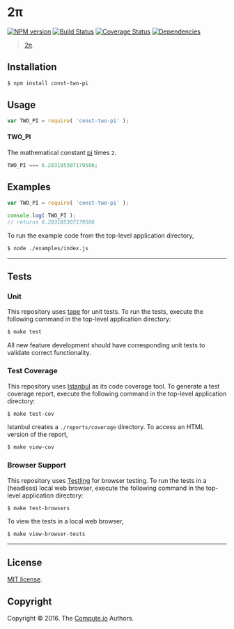 2π
===
[![NPM version][npm-image]][npm-url] [![Build Status][build-image]][build-url] [![Coverage Status][coverage-image]][coverage-url] [![Dependencies][dependencies-image]][dependencies-url]

> [2π][pi].


## Installation

``` bash
$ npm install const-two-pi
```


## Usage

``` javascript
var TWO_PI = require( 'const-two-pi' );
```

#### TWO_PI

The mathematical constant [pi][pi] times `2`.

``` javascript
TWO_PI === 6.283185307179586;
```


## Examples

``` javascript
var TWO_PI = require( 'const-two-pi' );

console.log( TWO_PI );
// returns 6.283185307179586
```

To run the example code from the top-level application directory,

``` bash
$ node ./examples/index.js
```


---
## Tests

### Unit

This repository uses [tape][tape] for unit tests. To run the tests, execute the following command in the top-level application directory:

``` bash
$ make test
```

All new feature development should have corresponding unit tests to validate correct functionality.


### Test Coverage

This repository uses [Istanbul][istanbul] as its code coverage tool. To generate a test coverage report, execute the following command in the top-level application directory:

``` bash
$ make test-cov
```

Istanbul creates a `./reports/coverage` directory. To access an HTML version of the report,

``` bash
$ make view-cov
```


### Browser Support

This repository uses [Testling][testling] for browser testing. To run the tests in a (headless) local web browser, execute the following command in the top-level application directory:

``` bash
$ make test-browsers
```

To view the tests in a local web browser,

``` bash
$ make view-browser-tests
```

<!-- [![browser support][browsers-image]][browsers-url] -->


---
## License

[MIT license](http://opensource.org/licenses/MIT).


## Copyright

Copyright &copy; 2016. The [Compute.io][compute-io] Authors.


[npm-image]: http://img.shields.io/npm/v/const-two-pi.svg
[npm-url]: https://npmjs.org/package/const-two-pi

[build-image]: http://img.shields.io/travis/const-io/two-pi/master.svg
[build-url]: https://travis-ci.org/const-io/two-pi

[coverage-image]: https://img.shields.io/codecov/c/github/const-io/two-pi/master.svg
[coverage-url]: https://codecov.io/github/const-io/two-pi?branch=master

[dependencies-image]: http://img.shields.io/david/const-io/two-pi.svg
[dependencies-url]: https://david-dm.org/const-io/two-pi

[dev-dependencies-image]: http://img.shields.io/david/dev/const-io/two-pi.svg
[dev-dependencies-url]: https://david-dm.org/dev/const-io/two-pi

[github-issues-image]: http://img.shields.io/github/issues/const-io/two-pi.svg
[github-issues-url]: https://github.com/const-io/two-pi/issues

[tape]: https://github.com/substack/tape
[istanbul]: https://github.com/gotwarlost/istanbul
[testling]: https://ci.testling.com

[compute-io]: https://github.com/compute-io/
[pi]: https://github.com/const-io/pi
